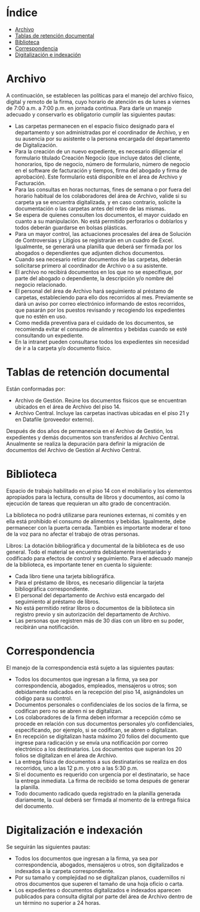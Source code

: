 # Índice
- [Archivo](#archivo)
- [Tablas de retención documental](#tablas-de-retenci%C3%B3n-documental)
- [Biblioteca](#biblioteca)
- [Correspondencia](#correspondencia)
- [Digitalización e indexación](#digitalizaci%C3%B3n-e-indexaci%C3%B3n)

# Archivo

A continuación, se establecen las políticas para el manejo del archivo físico, digital y remoto de la firma, cuyo horario de atención es de lunes a viernes de 7:00 a.m. a 7:00 p.m. en jornada continua. Para darle un manejo adecuado y conservarlo es obligatorio cumplir las siguientes pautas:

- Las carpetas permanecen en el espacio físico designado para el departamento y son administradas por el coordinador de Archivo, y en su ausencia por su asistente o la persona encargada del departamento de Digitalización.
- Para la creación de un nuevo expediente, es necesario diligenciar el formulario titulado Creación Negocio (que incluye datos del cliente, honorarios, tipo de negocio, número de formulario, número de negocio en el software de facturación y tiempos, firma del abogado y firma de aprobación). Este formulario está disponible en el área de Archivo y Facturación.
- Para las consultas en horas nocturnas, fines de semana o por fuera del horario habitual de los colaboradores del área de Archivo, valide si su carpeta ya se encuentra digitalizada, y en caso contrario, solicite la documentación o las carpetas antes del retiro de las mismas.
- Se espera de quienes consulten los documentos, el mayor cuidado en cuanto a su manipulación. No está permitido perforarlos o doblarlos y todos deberán guardarse en bolsas plásticas.
- Para un mayor control, las actuaciones procesales del área de Solución de Controversias y Litigios se registrarán en un cuadro de Excel. Igualmente, se generará una planilla que deberá ser firmada por los abogados o dependientes que adjunten dichos documentos.
- Cuando sea necesario retirar documentos de las carpetas, deberán solicitarse primero al coordinador de Archivo o a su asistente.
- El archivo no recibirá documentos en los que no se especifique, por parte del abogado o dependiente, la descripción y/o nombre del negocio relacionado.
- El personal del área de Archivo hará seguimiento al préstamo de carpetas, estableciendo para ello dos recorridos al mes. Previamente se dará un aviso por correo electrónico informando de estos recorridos, que pasarán por los puestos revisando y recogiendo los expedientes que no estén en uso.
- Como medida preventiva para el cuidado de los documentos, se recomienda evitar el consumo de alimentos y bebidas cuando se esté consultando un expediente.
- En la intranet pueden consultarse todos los expedientes sin necesidad de ir a la carpeta y/o documento físico.

# Tablas de retención documental

Están conformadas por:

- Archivo de Gestión. Reúne los documentos físicos que se encuentran ubicados en el área de Archivo del piso 14.
- Archivo Central. Incluye las carpetas inactivas ubicadas en el piso 21 y en Datafile (proveedor externo).

Después de dos años de permanencia en el Archivo de Gestión, los expedientes y demás documentos son transferidos al Archivo Central. Anualmente se realiza la depuración para definir la migración de documentos del Archivo de Gestión al Archivo Central.

# Biblioteca

Espacio de trabajo habilitado en el piso 14 con el mobiliario y los elementos apropiados para la lectura, consulta de libros y documentos, así como la ejecución de tareas que requieran un alto grado de concentración.

La biblioteca no podrá utilizarse para reuniones externas, ni comités y en ella está prohibido el consumo de alimentos y bebidas. Igualmente, debe permanecer con la puerta cerrada. También es importante moderar el tono de la voz para no afectar el trabajo de otras personas.

Libros: La dotación bibliográfica y documental de la biblioteca es de uso general. Todo el material se encuentra debidamente inventariado y codificado para efectos de control y seguimiento. Para el adecuado manejo de la biblioteca, es importante tener en cuenta lo siguiente:

- Cada libro tiene una tarjeta bibliográfica.
- Para el préstamo de libros, es necesario diligenciar la tarjeta bibliográfica correspondiente.
- El personal del departamento de Archivo está encargado del seguimiento al préstamo de libros.
- No está permitido retirar libros o documentos de la biblioteca sin registro previo y sin autorización del departamento de Archivo.
- Las personas que registren más de 30 días con un libro en su poder, recibirán una notificación.

# Correspondencia

El manejo de la correspondencia está sujeto a las siguientes pautas:

- Todos los documentos que ingresan a la firma, ya sea por correspondencia, abogados, empleados, mensajeros u otros; son debidamente radicados en la recepción del piso 14, asignándoles un código para su control.
- Documentos personales o confidenciales de los socios de la firma, se codifican pero no se abren ni se digitalizan.
- Los colaboradores de la firma deben informar a recepción cómo se procede en relación con sus documentos personales y/o confidenciales, especificando, por ejemplo, si se codifican, se abren o digitalizan.
- En recepción se digitalizan hasta máximo 20 folios del documento que ingrese para radicación y se envía una notificación por correo electrónico a los destinatarios. Los documentos que superan los 20 folios se digitalizan en el área de Archivo.
- La entrega física de documentos a sus destinatarios se realiza en dos recorridos, uno a las 12 p.m. y otro a las 5:30 p.m.
- Si el documento es requerido con urgencia por el destinatario, se hace la entrega inmediata. La firma de recibido se toma después de generar la planilla.
- Todo documento radicado queda registrado en la planilla generada diariamente, la cual deberá ser firmada al momento de la entrega física del documento.

# Digitalización e indexación

Se seguirán las siguientes pautas:

- Todos los documentos que ingresan a la firma, ya sea por correspondencia, abogados, mensajeros u otros, son digitalizados e indexados a la carpeta correspondiente.
- Por su tamaño y complejidad no se digitalizan planos, cuadernillos ni otros documentos que superen el tamaño de una hoja oficio o carta.
- Los expedientes o documentos digitalizados e indexados aparecen publicados para consulta digital por parte del área de Archivo dentro de un término no superior a 24 horas.